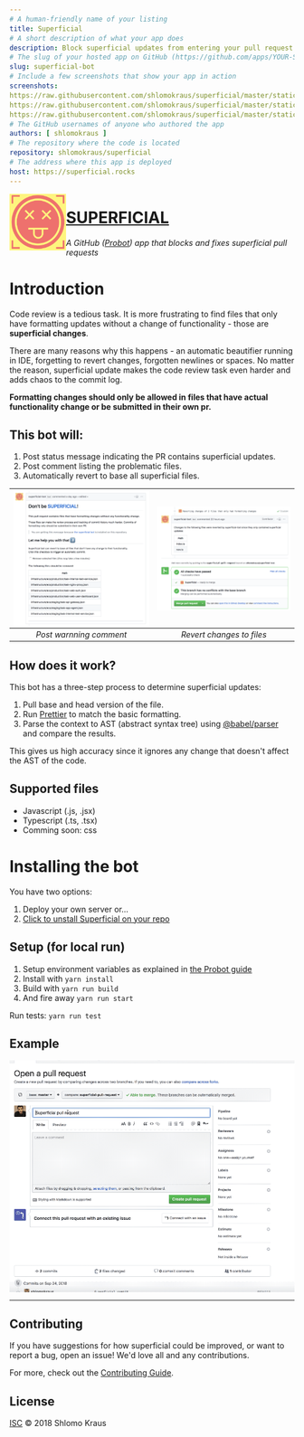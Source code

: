 ```yaml
---
# A human-friendly name of your listing
title: Superficial
# A short description of what your app does
description: Block superficial updates from entering your pull request
# The slug of your hosted app on GitHub (https://github.com/apps/YOUR-SLUG)
slug: superficial-bot
# Include a few screenshots that show your app in action
screenshots:
https://raw.githubusercontent.com/shlomokraus/superficial/master/static/basic-message.png
https://raw.githubusercontent.com/shlomokraus/superficial/master/static/revert-message.png
https://raw.githubusercontent.com/shlomokraus/superficial/master/static/superficial.gif
# The GitHub usernames of anyone who authored the app
authors: [ shlomokraus ]
# The repository where the code is located
repository: shlomokraus/superficial
# The address where this app is deployed
host: https://superficial.rocks
---
```


<img align="left" width="100" height="100" src="https://raw.githubusercontent.com/shlomokraus/superficial/master/static/logo.png">

# [SUPERFICIAL](https://github.com/apps/superficial-bot)

*A GitHub ([Probot](https://github.com/probot/probot)) app that blocks and fixes superficial pull requests*

# Introduction

Code review is a tedious task. It is more frustrating to find files that only have formatting updates without a change of functionality - those are **superficial changes**. 

There are many reasons why this happens - an automatic beautifier running in IDE, forgetting to revert changes, forgotten newlines or spaces. No matter the reason, superficial update makes the code review task even harder and adds chaos to the commit log. 

**Formatting changes should only be allowed in files that have actual functionality change or be submitted in their own pr.**

## This bot will: 
1. Post status message indicating the PR contains superficial updates.
2. Post comment listing the problematic files.
3. Automatically revert to base all superficial files.

| <img align="left" width="100%%" src="https://raw.githubusercontent.com/shlomokraus/superficial/master/static/basic-message.png" />  | <img align="right" width="100%" src="https://raw.githubusercontent.com/shlomokraus/superficial/master/static/revert-message.png" /> | 
|:---:|:---:|
| _Post warnning comment_ | _Revert changes to files_ | 

## How does it work? 
This bot has a three-step process to determine superficial updates: 
1. Pull base and head version of the file.
2. Run [Prettier](https://github.com/prettier/prettier) to match the basic formatting. 
3. Parse the context to AST (abstract syntax tree) using [@babel/parser](https://babeljs.io/docs/en/babel-parser) and compare the results. 

This gives us high accuracy since it ignores any change that doesn't affect the AST of the code. 

## Supported files
- Javascript (.js, .jsx)
- Typescript (.ts, .tsx)
- Comming soon: css

# Installing the bot

You have two options: 
1. Deploy your own server or...
2. [Click to unstall Superficial on your repo](https://github.com/apps/superficial-bot)

## Setup (for local run)

1. Setup environment variables as explained in [the Probot guide](https://probot.github.io/docs/development/)
2. Install with `yarn install` 
3. Build with `yarn run build`
4. And fire away `yarn run start`

Run tests: 
`yarn run test`

## Example

<img align="center" width="750" src="https://raw.githubusercontent.com/shlomokraus/superficial/master/static/superficial.gif">

---

## Contributing

If you have suggestions for how superficial could be improved, or want to report a bug, open an issue! We'd love all and any contributions.

For more, check out the [Contributing Guide](CONTRIBUTING.md).

## License

[ISC](LICENSE) © 2018 Shlomo Kraus
